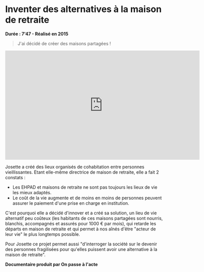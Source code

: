 # Inventer des alternatives à la maison de retraite

**Durée : 7'47 - Réalisé en 2015**

> J'ai décidé de créer des maisons partagées !

<iframe src="https://player.vimeo.com/video/154151375" width="620" height="348" frameborder="0" webkitallowfullscreen mozallowfullscreen allowfullscreen></iframe>

Josette a créé des lieux organisés de cohabitation entre personnes vieillissantes. Etant elle-même directrice de maison de retraite, elle a fait 2 constats :
   - Les EHPAD et maisons de retraite ne sont pas toujours les lieux de vie les mieux adaptés.
   - Le coût de la vie augmente et de moins en moins de personnes peuvent assurer le paiement d'une prise en charge en institution.

C'est pourquoi elle a décidé d'innover et a créé sa solution, un lieu de vie alternatif peu coûteux (les habitants de ces maisons partagées sont nourris, blanchis, accompagnés et assurés pour 1000 € par mois), qui retarde les départs en maison de retraite et qui permet à nos aînés d'être "acteur de leur vie" le plus longtemps possible.

Pour Josette ce projet permet aussi "d'interroger la société sur le devenir des personnes fragilisées pour qu'elles puissent avoir une alternative à la maison de retraite".

**Documentaire produit par On passe à l'acte**

